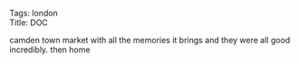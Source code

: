 Tags: london  
Title: DOC  
  
camden town market with all the memories it brings and they were all good incredibly. then home  
